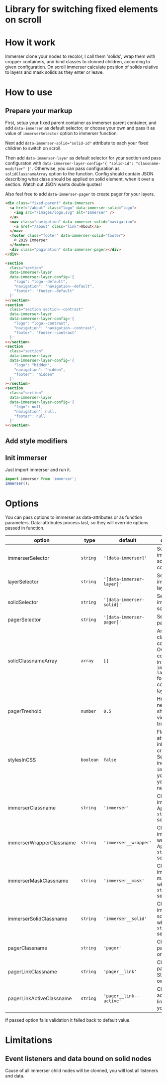 # Library for switching fixed elements on scroll

# How it work

Immerser clone your nodes to recolor, I call them 'solids', wrap them with cropper containers, and bind classes to clonned children, according to given configuration. On scroll immerser calculate position of solids relative to layers and mask solids as they enter or leave.

# How to use

## Prepare your markup

First, setup your fixed parent container as immerser parent container, and add `data-immerser` as default selector, or choose your own and pass it as value of `immerserSelector` option to immerser function.

Next add `data-immerser-solid="solid-id"` attribute to each your fixed children to switch on scroll.

Then add `data-immerser-layer` as default selector for your section and pass configuraton with `data-immerser-layer-config='{ "solid-id": "classname-modifier" }'`. Otherwise, you can pass configuration as `solidClassnameArray` option to the function. Config should contain JSON describing what class should be applied on solid element, when it over a section. Watch out JSON wants double quotes!

Also feel free to add `data-immerser-pager` to create pager for your layers.

```html
<div class="fixed-parent" data-immerser>
  <a href="/about" class="logo" data-immerser-solid="logo">
    <img src="/images/logo.svg" alt="Immerser" />
  </a>
  <nav class="navigation" data-immerser-solid="navigation">
    <a href="/about" class="link">About</a>
  </nav>
  <footer class="footer" data-immerser-solid="footer">
    © 2019 Immerser
  </footer>
  <div class="pagination" data-immerser-pager></div>
</div>

<section
  class="section"
  data-immerser-layer
  data-immerser-layer-config='{
    "logo": "logo--default",
    "navigation": "navigation--default",
    "footer": "footer--default"
  }'
></section>
<section
  class="section section--contrast"
  data-immerser-layer
  data-immerser-layer-config='{
    "logo": "logo--contrast",
    "navigation": "navigation--contrast",
    "footer": "footer--contrast"
  }'
></section>
<section
  class="section"
  data-immerser-layer
  data-immerser-layer-config='{
    "logo": "hidden",
    "navigation": "hidden",
    "footer": "hidden"
  }'
></section>
<section
  class="section"
  data-immerser-layer
  data-immerser-layer-config='{
    "logo": null,
    "navigation": null,
    "footer": null
  }'
></section>
```

## Add style modifiers

## Init immerser

Just import immerser and run it.

```js
import immerser from 'immerser';
immerser();
```

# Options

You can pass options to immerser as data-attributes or as function parameters. Data-attributes process last, so they will override options passed in function.

| option                   | type      | default                   | description                                                                                                                     |
| ------------------------ | --------- | ------------------------- | ------------------------------------------------------------------------------------------------------------------------------- |
| immerserSelector         | `string`  | `'[data-immerser]'`       | Selector for immerser solids parent container                                                                                   |
| layerSelector            | `string`  | `'[data-immerser-layer]'` | Selector for immerser layers                                                                                                    |
| solidSelector            | `string`  | `'[data-immerser-solid]'` | Selector for immerser solids                                                                                                    |
| pagerSelector            | `string`  | `'[data-immerser-pager]'` | Selector for pager                                                                                                              |
| solidClassnameArray      | `array`   | `[]`                      | Array of layer class configurations. Overrides config passed in `data-immerser-layer-config` for corresponding layer            |
| pagerTreshold            | `number`  | `0.5`                     | How much next layer should be in viewport to trigger pager                                                                      |
| stylesInCSS              | `boolean` | `false`                   | Flag to controll attaching inline styles to created nodes. Set `true` and include `immerser.css` if you want keep your DOM neat |
| immerserClassname        | `string`  | `'immerser'`              | Classname for immerser root. Applied when `stylesInCss` set to `true`.                                                          |
| immerserWrapperClassname | `string`  | `'immerser__wrapper'`     | Classname for immerser wrapper. Applied when `stylesInCss` set to `true`.                                                       |
| immerserMaskClassname    | `string`  | `'immerser__mask'`        | Classname for immerser mask. Applied when `stylesInCss` set to `true`.                                                          |
| immerserSolidClassname   | `string`  | `'immerser__solid'`       | Classname for immerser solid. Applied when `stylesInCss` set to `true`.                                                         |
| pagerClassname           | `string`  | `'pager'`                 | Classname for pager. Style it on your own.                                                                                      |
| pagerLinkClassname       | `string`  | `'pager__link'`           | Classname for pager link. Style it on your own.                                                                                 |
| pagerLinkActiveClassname | `string`  | `'pager__link--active'`   | Classname for active pager link. Style it on your own.                                                                          |

If passed option fails validation it falled back to default value.

# Limitations

## Event listeners and data bound on solid nodes

Cause of all immerser child nodes will be clonned, you will lost all listeners and data.
